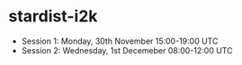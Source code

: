# stardist-i2k



* Session 1: Monday, 30th November  15:00-19:00 UTC
* Session 2: Wednesday, 1st Decemeber 08:00-12:00 UTC
